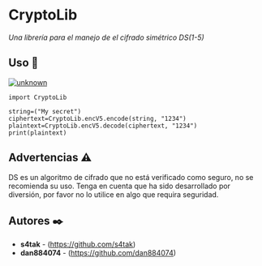 # CryptoLib

_Una librería para el manejo de el cifrado simétrico DS(1-5)_


## Uso 🔧

<a href="https://ibb.co/Vg1rXqK"><img src="https://i.ibb.co/K2PRCr1/unknown.png" alt="unknown" border="0"></a>

```
import CryptoLib

string=("My secret")
ciphertext=CryptoLib.encV5.encode(string, "1234")
plaintext=CryptoLib.encV5.decode(ciphertext, "1234")
print(plaintext)
```

## Advertencias ⚠️

DS es un algoritmo de cifrado que no está verificado como seguro, no se recomienda su uso. Tenga en cuenta que ha sido desarrollado por diversión, por favor no lo utilice en algo que requira seguridad.


## Autores ✒️


* **s4tak** - (https://github.com/s4tak)
* **dan884074** - (https://github.com/dan884074)

